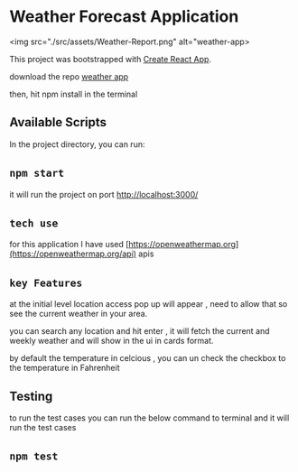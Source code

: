 # Weather Forecast Application

<img src="./src/assets/Weather-Report.png" alt="weather-app>

This project was bootstrapped with [Create React App](https://github.com/facebook/create-react-app).

download the repo [weather app](https://github.com/fayezkabir/weather-application.git)

then, hit npm install in the terminal
## Available Scripts

In the project directory, you can run:

## `npm start`
it will run the project on port [http://localhost:3000/](http://localhost:3000/)

## `tech use`
for this application I have used [https://openweathermap.org](https://openweathermap.org/api) apis

## `key Features`
at the initial level location access pop up will appear , need to allow that so see the current weather in your area.

you can search any location and hit enter , it will fetch the current and weekly weather and will show in the ui in cards format.

by default the temperature in celcious , you can un check the checkbox to the temperature in Fahrenheit


## Testing
  to run the test cases you can run the below command to terminal and it will run the test cases
## `npm test` 


